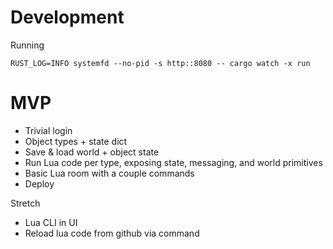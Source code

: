 # Development

Running

```
RUST_LOG=INFO systemfd --no-pid -s http::8080 -- cargo watch -x run
```

# MVP

* Trivial login
* Object types + state dict
* Save & load world + object state
* Run Lua code per type, exposing state, messaging, and world primitives
* Basic Lua room with a couple commands
* Deploy

Stretch 
* Lua CLI in UI
* Reload lua code from github via command